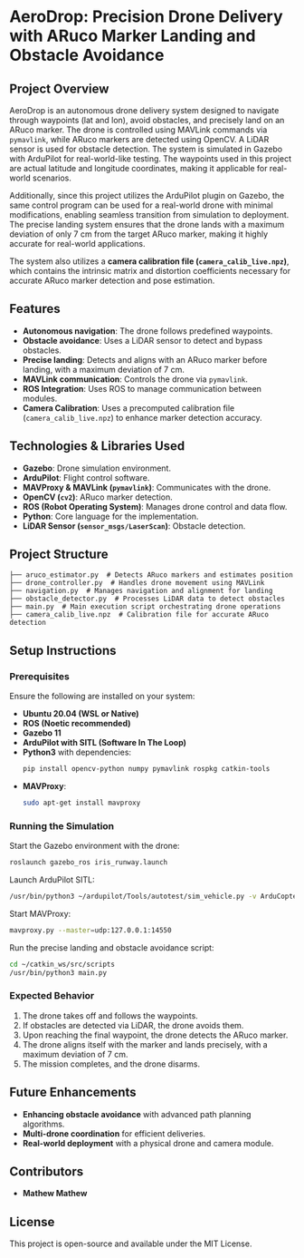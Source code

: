 # AeroDrop: Precision Drone Delivery with ARuco Marker Landing and Obstacle Avoidance

## Project Overview

AeroDrop is an autonomous drone delivery system designed to navigate through waypoints (lat and lon), avoid obstacles, and precisely land on an ARuco marker. The drone is controlled using MAVLink commands via `pymavlink`, while ARuco markers are detected using OpenCV. A LiDAR sensor is used for obstacle detection. The system is simulated in Gazebo with ArduPilot for real-world-like testing. The waypoints used in this project are actual latitude and longitude coordinates, making it applicable for real-world scenarios.

Additionally, since this project utilizes the ArduPilot plugin on Gazebo, the same control program can be used for a real-world drone with minimal modifications, enabling seamless transition from simulation to deployment. The precise landing system ensures that the drone lands with a maximum deviation of only 7 cm from the target ARuco marker, making it highly accurate for real-world applications.

The system also utilizes a **camera calibration file (`camera_calib_live.npz`)**, which contains the intrinsic matrix and distortion coefficients necessary for accurate ARuco marker detection and pose estimation.

## Features

- **Autonomous navigation**: The drone follows predefined waypoints.
- **Obstacle avoidance**: Uses a LiDAR sensor to detect and bypass obstacles.
- **Precise landing**: Detects and aligns with an ARuco marker before landing, with a maximum deviation of 7 cm.
- **MAVLink communication**: Controls the drone via `pymavlink`.
- **ROS Integration**: Uses ROS to manage communication between modules.
- **Camera Calibration**: Uses a precomputed calibration file (`camera_calib_live.npz`) to enhance marker detection accuracy.

## Technologies & Libraries Used

- **Gazebo**: Drone simulation environment.
- **ArduPilot**: Flight control software.
- **MAVProxy & MAVLink (`pymavlink`)**: Communicates with the drone.
- **OpenCV (`cv2`)**: ARuco marker detection.
- **ROS (Robot Operating System)**: Manages drone control and data flow.
- **Python**: Core language for the implementation.
- **LiDAR Sensor (`sensor_msgs/LaserScan`)**: Obstacle detection.

## Project Structure

```
├── aruco_estimator.py  # Detects ARuco markers and estimates position
├── drone_controller.py  # Handles drone movement using MAVLink
├── navigation.py  # Manages navigation and alignment for landing
├── obstacle_detector.py  # Processes LiDAR data to detect obstacles
├── main.py  # Main execution script orchestrating drone operations
├── camera_calib_live.npz  # Calibration file for accurate ARuco detection
```

## Setup Instructions

### Prerequisites

Ensure the following are installed on your system:

- **Ubuntu 20.04 (WSL or Native)**
- **ROS (Noetic recommended)**
- **Gazebo 11**
- **ArduPilot with SITL (Software In The Loop)**
- **Python3** with dependencies:
  ```sh
  pip install opencv-python numpy pymavlink rospkg catkin-tools
  ```
- **MAVProxy**:
  ```sh
  sudo apt-get install mavproxy
  ```

### Running the Simulation

Start the Gazebo environment with the drone:

```sh
roslaunch gazebo_ros iris_runway.launch
```

Launch ArduPilot SITL:

```sh
/usr/bin/python3 ~/ardupilot/Tools/autotest/sim_vehicle.py -v ArduCopter -f gazebo-iris --console --map --out=udp:localhost:14540 --out=udp:localhost:14550
```

Start MAVProxy:

```sh
mavproxy.py --master=udp:127.0.0.1:14550
```

Run the precise landing and obstacle avoidance script:

```sh
cd ~/catkin_ws/src/scripts
/usr/bin/python3 main.py
```

### Expected Behavior

1. The drone takes off and follows the waypoints.
2. If obstacles are detected via LiDAR, the drone avoids them.
3. Upon reaching the final waypoint, the drone detects the ARuco marker.
4. The drone aligns itself with the marker and lands precisely, with a maximum deviation of 7 cm.
5. The mission completes, and the drone disarms.

## Future Enhancements

- **Enhancing obstacle avoidance** with advanced path planning algorithms.
- **Multi-drone coordination** for efficient deliveries.
- **Real-world deployment** with a physical drone and camera module.

## Contributors

- **Mathew Mathew**

## License

This project is open-source and available under the MIT License.
